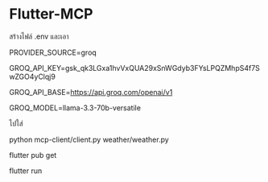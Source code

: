 # Flutter-MCP

สร้างไฟล์ .env และเอา 

PROVIDER_SOURCE=groq

GROQ_API_KEY=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

GROQ_API_BASE=https://api.groq.com/openai/v1

GROQ_MODEL=llama-3.3-70b-versatile

ไปใส่

python mcp-client/client.py weather/weather.py

flutter pub get

flutter run 
